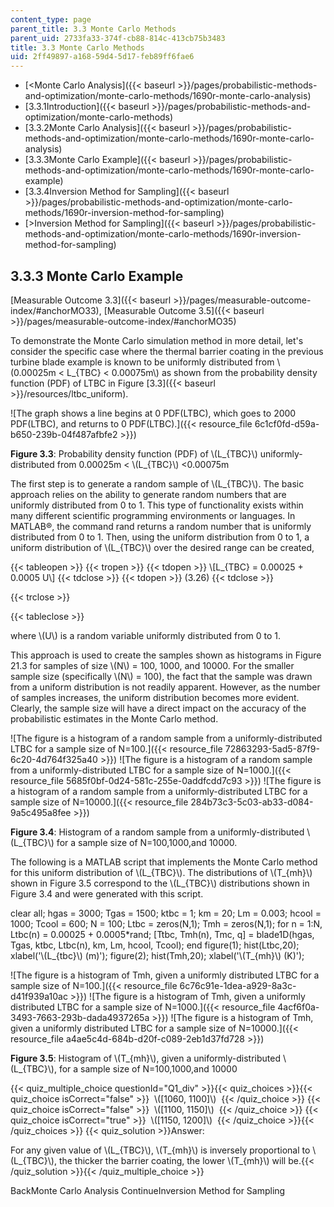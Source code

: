 ```yaml
---
content_type: page
parent_title: 3.3 Monte Carlo Methods
parent_uid: 2733fa33-374f-cb88-814c-413cb75b3483
title: 3.3 Monte Carlo Methods
uid: 2ff49897-a168-59d4-5d17-feb89ff6fae6
---
```


*   [<Monte Carlo Analysis]({{< baseurl >}}/pages/probabilistic-methods-and-optimization/monte-carlo-methods/1690r-monte-carlo-analysis)
*   [3.3.1Introduction]({{< baseurl >}}/pages/probabilistic-methods-and-optimization/monte-carlo-methods)
*   [3.3.2Monte Carlo Analysis]({{< baseurl >}}/pages/probabilistic-methods-and-optimization/monte-carlo-methods/1690r-monte-carlo-analysis)
*   [3.3.3Monte Carlo Example]({{< baseurl >}}/pages/probabilistic-methods-and-optimization/monte-carlo-methods/1690r-monte-carlo-example)
*   [3.3.4Inversion Method for Sampling]({{< baseurl >}}/pages/probabilistic-methods-and-optimization/monte-carlo-methods/1690r-inversion-method-for-sampling)
*   [\>Inversion Method for Sampling]({{< baseurl >}}/pages/probabilistic-methods-and-optimization/monte-carlo-methods/1690r-inversion-method-for-sampling)

3.3.3 Monte Carlo Example
-------------------------

[Measurable Outcome 3.3]({{< baseurl >}}/pages/measurable-outcome-index/#anchorMO33), [Measurable Outcome 3.5]({{< baseurl >}}/pages/measurable-outcome-index/#anchorMO35)

To demonstrate the Monte Carlo simulation method in more detail, let's consider the specific case where the thermal barrier coating in the previous turbine blade example is known to be uniformly distributed from \\(0.00025m < L\_{TBC} < 0.00075m\\) as shown from the probability density function (PDF) of LTBC in Figure [3.3]({{< baseurl >}}/resources/ltbc_uniform).

![The graph shows a line begins at 0 PDF(LTBC), which goes to 2000 PDF(LTBC), and returns to 0 PDF(LTBC).]({{< resource_file 6c1cf0fd-d59a-b650-239b-04f487afbfe2 >}})

**Figure 3.3**: Probability density function (PDF) of \\(L\_{TBC}\\) uniformly-distributed from 0.00025m < \\(L\_{TBC}\\) <0.00075m

The first step is to generate a random sample of \\(L\_{TBC}\\). The basic approach relies on the ability to generate random numbers that are uniformly distributed from 0 to 1. This type of functionality exists within many different scientific programming environments or languages. In MATLAB®, the command rand returns a random number that is uniformly distributed from 0 to 1. Then, using the uniform distribution from 0 to 1, a uniform distribution of \\(L\_{TBC}\\) over the desired range can be created,

{{< tableopen >}}
{{< tropen >}}
{{< tdopen >}}
\\\[L\_{TBC} = 0.00025 + 0.0005 U\\\]
{{< tdclose >}}
{{< tdopen >}}
(3.26)
{{< tdclose >}}

{{< trclose >}}

{{< tableclose >}}

where \\(U\\) is a random variable uniformly distributed from 0 to 1.

This approach is used to create the samples shown as histograms in Figure 21.3 for samples of size \\(N\\) = 100, 1000, and 10000. For the smaller sample size (specifically \\(N\\) = 100), the fact that the sample was drawn from a uniform distribution is not readily apparent. However, as the number of samples increases, the uniform distribution becomes more evident. Clearly, the sample size will have a direct impact on the accuracy of the probabilistic estimates in the Monte Carlo method.

![The figure is a histogram of a random sample from a uniformly-distributed LTBC for a sample size of N=100.]({{< resource_file 72863293-5ad5-87f9-6c20-4d764f325a40 >}}) ![The figure is a histogram of a random sample from a uniformly-distributed LTBC for a sample size of N=1000.]({{< resource_file 5685f0bf-0d24-581c-255e-0addfcdd7c93 >}}) ![The figure is a histogram of a random sample from a uniformly-distributed LTBC for a sample size of N=10000.]({{< resource_file 284b73c3-5c03-ab33-d084-9a5c495a8fee >}})

**Figure 3.4**: Histogram of a random sample from a uniformly-distributed \\(L\_{TBC}\\) for a sample size of N=100,1000,and 10000.

The following is a MATLAB script that implements the Monte Carlo method for this uniform distribution of \\(L\_{TBC}\\). The distributions of \\(T\_{mh}\\) shown in Figure 3.5 correspond to the \\(L\_{TBC}\\) distributions shown in Figure 3.4 and were generated with this script.

clear all; 
hgas = 3000; 
Tgas = 1500; 
ktbc = 1; 
km = 20; 
Lm = 0.003; 
hcool = 1000; 
Tcool = 600; 
N = 100; 
Ltbc = zeros(N,1); 
Tmh = zeros(N,1); 
for n = 1:N, Ltbc(n) = 0.00025 + 0.0005\*rand; 
\[Ttbc, Tmh(n), Tmc, q\] = blade1D(hgas, Tgas, ktbc, Ltbc(n), km, Lm, hcool, Tcool); 
end figure(1); 
hist(Ltbc,20); 
xlabel('\\(L\_{tbc}\\) (m)'); 
figure(2); 
hist(Tmh,20); 
xlabel('\\(T\_{mh}\\) (K)'); 

![The figure is a histogram of Tmh, given a uniformly distributed LTBC for a sample size of N=100.]({{< resource_file 6c76c91e-1dea-a929-8a3c-d41f939a10ac >}}) ![The figure is a histogram of Tmh, given a uniformly distributed LTBC for a sample size of N=1000.]({{< resource_file 4acf6f0a-3493-7663-293b-dada4937265a >}}) ![The figure is a histogram of Tmh, given a uniformly distributed LTBC for a sample size of N=10000.]({{< resource_file a4ae5c4d-684b-d20f-c089-2eb1d37fd728 >}})

**Figure 3.5**: Histogram of \\(T\_{mh}\\), given a uniformly-distributed \\(L\_{TBC}\\), for a sample size of N=100,1000,and 10000

{{< quiz_multiple_choice questionId="Q1_div" >}}{{< quiz_choices >}}{{< quiz_choice isCorrect="false" >}}&nbsp; \\(\[1060, 1100\]\\) &nbsp;{{< /quiz_choice >}}
{{< quiz_choice isCorrect="false" >}}&nbsp; \\(\[1100, 1150\]\\) &nbsp;{{< /quiz_choice >}}
{{< quiz_choice isCorrect="true" >}}&nbsp; \\(\[1150, 1200\]\\) &nbsp;{{< /quiz_choice >}}{{< /quiz_choices >}}
{{< quiz_solution >}}Answer:

For any given value of \\(L\_{TBC}\\), \\(T\_{mh}\\) is inversely proportional to \\(L\_{TBC}\\), the thicker the barrier coating, the lower \\(T\_{mh}\\) will be.{{< /quiz_solution >}}{{< /quiz_multiple_choice >}}

BackMonte Carlo Analysis ContinueInversion Method for Sampling